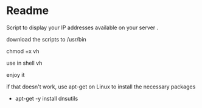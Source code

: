 # Readme
Script to display your IP addresses available on your server .

download the scripts to /usr/bin 

chmod +x vh

use in shell vh

enjoy it


if that doesn't work, use apt-get on Linux to install the necessary packages

* apt-get -y install dnsutils
